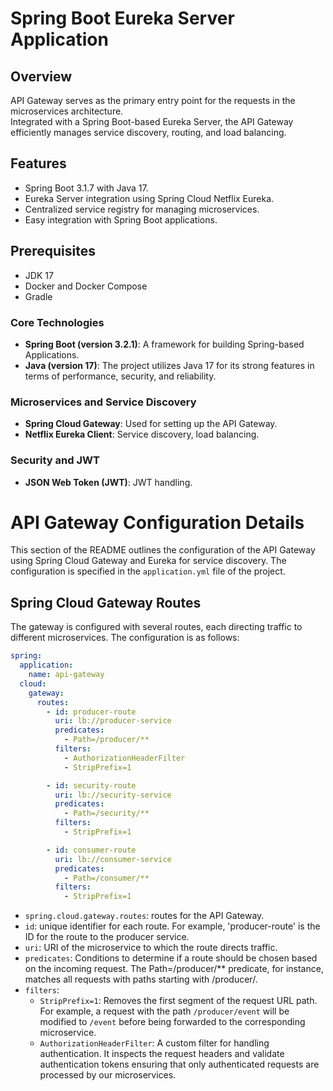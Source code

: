 # Spring Boot Eureka Server Application

## Overview
API Gateway serves as the primary entry point for the requests in the microservices architecture.    
Integrated with a Spring Boot-based Eureka Server, the API Gateway efficiently manages service discovery, routing, and load balancing.   

## Features
- Spring Boot 3.1.7 with Java 17.
- Eureka Server integration using Spring Cloud Netflix Eureka.
- Centralized service registry for managing microservices.
- Easy integration with Spring Boot applications.

## Prerequisites
- JDK 17
- Docker and Docker Compose
- Gradle

### Core Technologies
- **Spring Boot (version 3.2.1)**: A framework for building Spring-based Applications.
- **Java (version 17)**: The project utilizes Java 17 for its strong features in terms of performance, security, and reliability.

### Microservices and Service Discovery
- **Spring Cloud Gateway**: Used for setting up the API Gateway.
- **Netflix Eureka Client**: Service discovery, load balancing.

### Security and JWT
- **JSON Web Token (JWT)**: JWT handling.


# API Gateway Configuration Details

This section of the README outlines the configuration of the API Gateway using Spring Cloud Gateway and Eureka for service discovery. The configuration is specified in the `application.yml` file of the project.

## Spring Cloud Gateway Routes

The gateway is configured with several routes, each directing traffic to different microservices. The configuration is as follows:

```yaml
spring:
  application:
    name: api-gateway
  cloud:
    gateway:
      routes:
        - id: producer-route
          uri: lb://producer-service
          predicates:
            - Path=/producer/**
          filters:
            - AuthorizationHeaderFilter
            - StripPrefix=1

        - id: security-route
          uri: lb://security-service
          predicates:
            - Path=/security/**
          filters:
            - StripPrefix=1

        - id: consumer-route
          uri: lb://consumer-service
          predicates:
            - Path=/consumer/**
          filters:
            - StripPrefix=1
```

- `spring.cloud.gateway.routes`: routes for the API Gateway.   
- `id`: unique identifier for each route. For example, 'producer-route' is the ID for the route to the producer service.   
- `uri`: URI of the microservice to which the route directs traffic.
- `predicates`: Conditions to determine if a route should be chosen based on the incoming request. The Path=/producer/** predicate, for instance, matches all requests with paths starting with /producer/.
- `filters`:
  - `StripPrefix=1`: Removes the first segment of the request URL path. For example, a request with the path `/producer/event` will be modified to `/event` before being forwarded to the corresponding microservice.
  - `AuthorizationHeaderFilter`: A custom filter for handling authentication. It inspects the request headers and validate authentication tokens ensuring that only authenticated requests are processed by our microservices.
